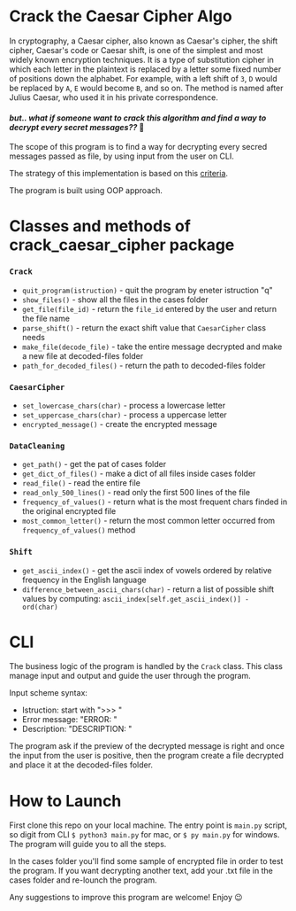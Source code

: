 # Crack the Caesar Cipher Algo

In cryptography, a Caesar cipher, also known as Caesar's cipher, the shift cipher, Caesar's code or Caesar shift, is one of the simplest and most widely known encryption techniques. It is a type of substitution cipher in which each letter in the plaintext is replaced by a letter some fixed number of positions down the alphabet. For example, with a left shift of `3`, `D` would be replaced by `A`, `E` would become `B`, and so on. The method is named after Julius Caesar, who used it in his private correspondence.

#### *but.. what if someone want to crack this algorithm and find a way to decrypt every secret messages??* 👀

The scope of this program is to find a way for decrypting every secred messages passed as file, by using input from the user on CLI.

The strategy of this implementation is based on this [criteria](https://en.wikipedia.org/wiki/Letter_frequency).

The program is built using OOP approach.

# Classes and methods of crack_caesar_cipher package

### `Crack`
- `quit_program(istruction)` - quit the program by eneter istruction "q"
- `show_files()` - show all the files in the cases folder
- `get_file(file_id)` - return the `file_id` entered by the user and return the file name
- `parse_shift()` - return the exact shift value that `CaesarCipher` class needs
- `make_file(decode_file)` - take the entire message decrypted and make a new file at decoded-files folder
- `path_for_decoded_files()` - return the path to decoded-files folder


### `CaesarCipher`
- `set_lowercase_chars(char)` - process a lowercase letter
- `set_uppercase_chars(char)` - process a uppercase letter
- `encrypted_message()` - create the encrypted message

### `DataCleaning`
- `get_path()` - get the pat of cases folder
- `get_dict_of_files()` - make a dict of all files inside cases folder
- `read_file()` - read the entire file
- `read_only_500_lines()` - read only the first 500 lines of the file
- `frequency_of_values()` - return what is the most frequent chars finded in the original encrypted file
- `most_common_letter()` - return the most common letter occurred from `frequency_of_values()` method

### `Shift`
- `get_ascii_index()` - get the ascii index of vowels ordered by relative frequency in the English language
- `difference_between_ascii_chars(char)` - return a list of possible shift values by computing: `ascii_index[self.get_ascii_index()] - ord(char)`

# CLI

The business logic of the program is handled by the `Crack` class. This class manage input and output and guide the user through the program.

Input scheme syntax:

- Istruction: start with ">>> "
- Error message: "ERROR: <error message>"
- Description: "DESCRIPTION: <description message>"


The program ask if the preview of the decrypted message is right and once the input from the user is positive, then the program create a file decrypted and place it at the decoded-files folder.

# How to Launch
First clone this repo on your local machine. The entry point is `main.py` script, so digit from CLI `$ python3 main.py` for mac, or `$ py main.py` for windows.
The program will guide you to all the steps.

In the cases folder you'll find some sample of encrypted file in order to test the program. If you want decrypting another text, add your .txt file in the cases folder and re-lounch the program.


Any suggestions to improve this program are welcome! Enjoy 😉


